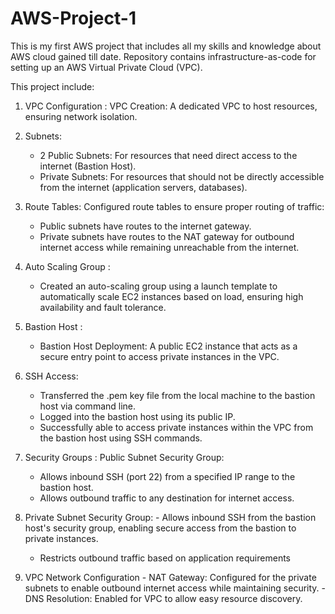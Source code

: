 # AWS-Project-1
This is my first AWS project that includes all my skills and knowledge about AWS cloud gained till date. Repository contains infrastructure-as-code for setting up an AWS Virtual Private Cloud (VPC).

This project include:
 
1.	VPC Configuration :  VPC Creation: A dedicated VPC to host resources, ensuring network isolation.


2.	Subnets:
   	 - 2 Public Subnets: For resources that need direct access to the internet (Bastion Host).
   	 - Private Subnets: For resources that should not be directly accessible from the internet (application servers, databases).
       

4.	Route Tables: Configured route tables to ensure proper routing of traffic:
   	- Public subnets have routes to the internet gateway.
    - Private subnets have routes to the NAT gateway for outbound internet access while remaining unreachable from the internet.
      

6.	Auto Scaling Group :
    - Created an auto-scaling group using a launch template to automatically scale EC2 instances based on load, ensuring high availability and fault tolerance.
      

8.	Bastion Host :
    - Bastion Host Deployment: A public EC2 instance that acts as a secure entry point to access private instances in the VPC.
     

10.	SSH Access:
    - Transferred the .pem key file from the local machine to the bastion host via command line.
    - Logged into the bastion host using its public IP.
    - Successfully able to access private instances within the VPC from the bastion host using SSH commands.
     

12.	Security Groups : Public Subnet Security Group:
   	- Allows inbound SSH (port 22) from a specified IP range to the bastion host.
    - Allows outbound traffic to any destination for internet access.
      

13.	Private Subnet Security Group:
 		 - Allows inbound SSH from the bastion host's security group, enabling secure access from the bastion to private instances.
   	- Restricts outbound traffic based on application requirements
   

15.	VPC Network Configuration
   		- NAT Gateway: Configured for the private subnets to enable outbound internet access while maintaining security.
   		- DNS Resolution: Enabled for VPC to allow easy resource discovery.
